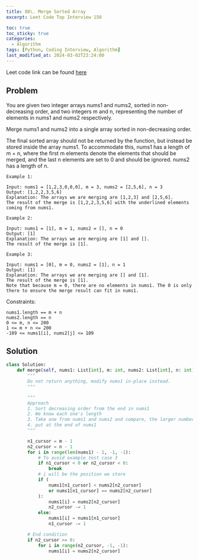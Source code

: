 ```yaml
---
title: 88\. Merge Sorted Array
excerpt: Leet Code Top Interview 150

toc: true
toc_sticky: true
categories:
  - Algorithm
tags: [Python, Coding Interview, Algorithm]
last_modified_at: 2024-03-02T23:24:00
---
```


Leet code link can be found [here](https://leetcode.com/problems/merge-sorted-array/description/?envType=study-plan-v2&envId=top-interview-150)

Problem
--------

You are given two integer arrays nums1 and nums2, sorted in non-decreasing order, and two integers m and n, representing the number of elements in nums1 and nums2 respectively.

Merge nums1 and nums2 into a single array sorted in non-decreasing order.

The final sorted array should not be returned by the function, but instead be stored inside the array nums1. To accommodate this, nums1 has a length of m + n, where the first m elements denote the elements that should be merged, and the last n elements are set to 0 and should be ignored. nums2 has a length of n.

 

```
Example 1:

Input: nums1 = [1,2,3,0,0,0], m = 3, nums2 = [2,5,6], n = 3
Output: [1,2,2,3,5,6]
Explanation: The arrays we are merging are [1,2,3] and [2,5,6].
The result of the merge is [1,2,2,3,5,6] with the underlined elements coming from nums1.

Example 2:

Input: nums1 = [1], m = 1, nums2 = [], n = 0
Output: [1]
Explanation: The arrays we are merging are [1] and [].
The result of the merge is [1].

Example 3:

Input: nums1 = [0], m = 0, nums2 = [1], n = 1
Output: [1]
Explanation: The arrays we are merging are [] and [1].
The result of the merge is [1].
Note that because m = 0, there are no elements in nums1. The 0 is only there to ensure the merge result can fit in nums1.
```
 

Constraints:

```
nums1.length == m + n
nums2.length == n
0 <= m, n <= 200
1 <= m + n <= 200
-109 <= nums1[i], nums2[j] <= 109
```

Solution
-----------

```Python
class Solution:
    def merge(self, nums1: List[int], m: int, nums2: List[int], n: int) -> None:
        """
        Do not return anything, modify nums1 in-place instead.
        """

        """
        Approach
        1. Sort decreasing order from the end in nums1 
        2. We know each one's length
        3. Take one from nums1 and nums2 and compare, the larger number will win if they are equal, nums2 will win (to take advantage of last step, merging the list)
        4. put at the end of nums1
        """

        n1_cursor = m - 1
        n2_cursor = n - 1
        for i in range(len(nums1) - 1, -1, -1):
            # To avoid example test case 3
            if n1_cursor < 0 or n2_cursor < 0:
                break
            # i will be the position we store
            if (
                nums1[n1_cursor] < nums2[n2_cursor]
                or nums1[n1_cursor] == nums2[n2_cursor]
            ):
                nums1[i] = nums2[n2_cursor]
                n2_cursor -= 1
            else:
                nums1[i] = nums1[n1_cursor]
                n1_cursor -= 1

        # End condition
        if n2_cursor >= 0:
            for i in range(n2_cursor, -1, -1):
                nums1[i] = nums2[n2_cursor]

```
